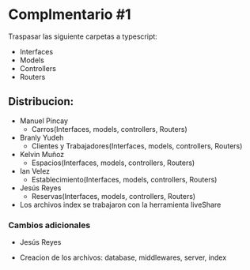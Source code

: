 # Complmentario #1
Traspasar las siguiente carpetas a typescript:
- Interfaces
- Models
- Controllers
- Routers
## Distribucion:
* Manuel Pincay
   - Carros(Interfaces, models, controllers, Routers)
* Branly Yudeh
   - Clientes y Trabajadores(Interfaces, models, controllers, Routers)
* Kelvin Muñoz
   - Espacios(Interfaces, models, controllers, Routers) 
* Ian Velez
   - Establecimiento(Interfaces, models, controllers, Routers) 
* Jesús Reyes
   - Reservas(Interfaces, models, controllers, Routers)
* Los archivos index se trabajaron con la herramienta liveShare 
### Cambios adicionales
* Jesús Reyes
 - Creacion de los archivos: database, middlewares, server, index